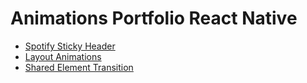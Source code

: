 # Animations Portfolio React Native

- [Spotify Sticky Header](https://github.com/fedpre/animation-portfolio-react-native/tree/main/app/SpotifyStickyHeader)
- [Layout Animations](https://github.com/fedpre/animation-portfolio-react-native/tree/main/app/LayoutAnimation)
- [Shared Element Transition](https://github.com/fedpre/animation-portfolio-react-native/tree/main/app/SharedElementTransition)
